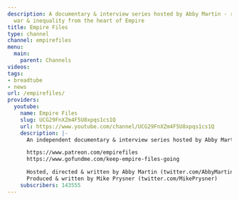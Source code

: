 ```yaml
---
description: A documentary & interview series hosted by Abby Martin - reporting on
  war & inequality from the heart of Empire
title: Empire Files
type: channel
channel: empirefiles
menu:
  main:
    parent: Channels
videos:
tags:
- breadtube
- news
url: /empirefiles/
providers:
  youtube:
    name: Empire Files
    slug: UCG29FnXZm4F5U8xpqs1cs1Q
    url: https://www.youtube.com/channel/UCG29FnXZm4F5U8xpqs1cs1Q
    description: |-
      An independent documentary & interview series hosted by Abby Martin - reporting on war & inequality from the heart of Empire

      https://www.patreon.com/empirefiles
      https://www.gofundme.com/keep-empire-files-going

      Hosted, directed & written by Abby Martin (twitter.com/AbbyMartin)
      Produced & written by Mike Prysner (twitter.com/MikePrysner)
    subscribers: 143555
---
```

